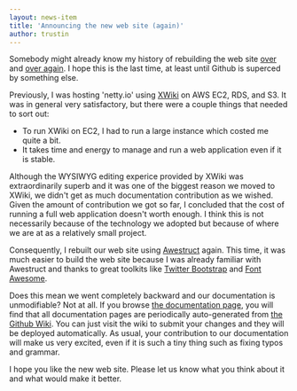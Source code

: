 ```yaml
---
layout: news-item
title: 'Announcing the new web site (again)'
author: trustin
---
```


Somebody might already know my history of rebuilding the web site [over](#{site.base_url}/news/2011/11/04/new-web-site.html) and [over again](#{site.base_url}/news/2012/06/25/new-web-site-and-3-5-1-final.html).  I hope this is the last time, at least until Github is superced by something else.

Previously, I was hosting 'netty.io' using [XWiki](http://www.xwiki.org/) on AWS EC2, RDS, and S3.  It was in general very satisfactory, but there were a couple things that needed to sort out:

* To run XWiki on EC2, I had to run a large instance which costed me quite a bit.
* It takes time and energy to manage and run a web application even if it is stable.

Although the WYSIWYG editing experice provided by XWiki was extraordinarily superb and it was one of the biggest reason we moved to XWiki, we didn't get as much documentation contribution as we wished.  Given the amount of contribution we got so far, I concluded that the cost of running a full web application doesn't worth enough.  I think this is not necessarily because of the technology we adopted but because of where we are at as a relatively small project.

Consequently, I rebuilt our web site using [Awestruct](http://awestruct.org/) again.  This time, it was much easier to build the web site because I was already familiar with Awestruct and thanks to great toolkits like [Twitter Bootstrap](http://twitter.github.com/bootstrap/) and [Font Awesome](http://fortawesome.github.com/Font-Awesome/).

Does this mean we went completely backward and our documentation is unmodifiable?  Not at all.  If you browse [the documentation page](#{site.base_url}/docs/index.html), you will find that all documentation pages are periodically auto-generated from [the Github Wiki](https://github.com/netty/netty/wiki).  You can just visit the wiki to submit your changes and they will be deployed automatically.  As usual, your contribution to our documentation will make us very excited, even if it is such a tiny thing such as fixing typos and grammar.

I hope you like the new web site.  Please let us know what you think about it and what would make it better.

